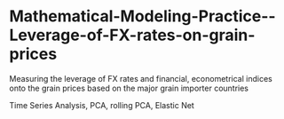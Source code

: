 # Mathematical-Modeling-Practice--Leverage-of-FX-rates-on-grain-prices
Measuring the leverage of FX rates and financial, econometrical indices onto the grain prices based on the major grain importer countries

Time Series Analysis, PCA, rolling PCA, Elastic Net
